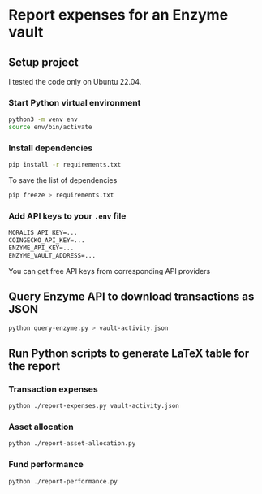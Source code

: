 # Report expenses for an Enzyme vault

## Setup project

I tested the code only on Ubuntu 22.04.

### Start Python virtual environment

```sh
python3 -m venv env
source env/bin/activate
```

### Install dependencies

```sh
pip install -r requirements.txt
```

To save the list of dependencies

```sh
pip freeze > requirements.txt
```

### Add API keys to your `.env` file

```txt
MORALIS_API_KEY=...
COINGECKO_API_KEY=...
ENZYME_API_KEY=...
ENZYME_VAULT_ADDRESS=...
```

You can get free API keys from corresponding API providers

## Query Enzyme API to download transactions as JSON

```sh
python query-enzyme.py > vault-activity.json
```

## Run Python scripts to generate LaTeX table for the report

### Transaction expenses

```sh
python ./report-expenses.py vault-activity.json
```

### Asset allocation

```sh
python ./report-asset-allocation.py
```

### Fund performance

```sh
python ./report-performance.py
```
